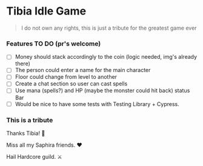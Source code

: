 # Tibia Idle Game
> I do not own any rights, this is just a tribute for the greatest game ever

### Features TO DO  (pr's welcome)
- [ ] Money should stack accordingly to the coin (logic needed, img's already there)
- [ ] The person could enter a name for the main character
- [ ] Floor could change from level to another
- [ ] Create a chat section so user can cast spells
- [ ] Use mana (spells?) and HP (maybe the monster could hit back) status Bar
- [ ] Would be nice to have some tests with Testing Library + Cypress.

### This is a tribute
Thanks Tibia! 🙏

Miss all my Saphira friends. ❤️

Hail Hardcore guild. ⚔️
